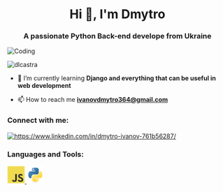 <h1 align="center">Hi 👋, I'm Dmytro</h1>
<h3 align="center">A passionate Python Back-end develope from Ukraine</h3>
<img aling="center" alt="Coding" width="40%" src="https://dresma.ai/wp-content/uploads/2022/01/Back-End-Developer-Node-JS-1.gif">

<p align="left"> <img src="https://komarev.com/ghpvc/?username=dlcastra&label=Profile%20views&color=0e75b6&style=flat" alt="dlcastra" /> </p>

- 🌱 I’m currently learning **Django and everything that can be useful in web development**

- 📫 How to reach me **ivanovdmytro364@gmail.com**

<h3 align="left">Connect with me:</h3>
<p align="left">
<a href="https://linkedin.com/in/https://www.linkedin.com/in/dmytro-ivanov-761b56287/" target="blank"><img align="center" src="https://raw.githubusercontent.com/rahuldkjain/github-profile-readme-generator/master/src/images/icons/Social/linked-in-alt.svg" alt="https://www.linkedin.com/in/dmytro-ivanov-761b56287/" height="30" width="40" /></a>
</p>

<h3 align="left">Languages and Tools:</h3>
<p align="left"> <a href="https://developer.mozilla.org/en-US/docs/Web/JavaScript" target="_blank" rel="noreferrer"> <img src="https://raw.githubusercontent.com/devicons/devicon/master/icons/javascript/javascript-original.svg" alt="javascript" width="40" height="40"/> </a> <a href="https://www.python.org" target="_blank" rel="noreferrer"> <img src="https://raw.githubusercontent.com/devicons/devicon/master/icons/python/python-original.svg" alt="python" width="40" height="40"/> </a> </p>
